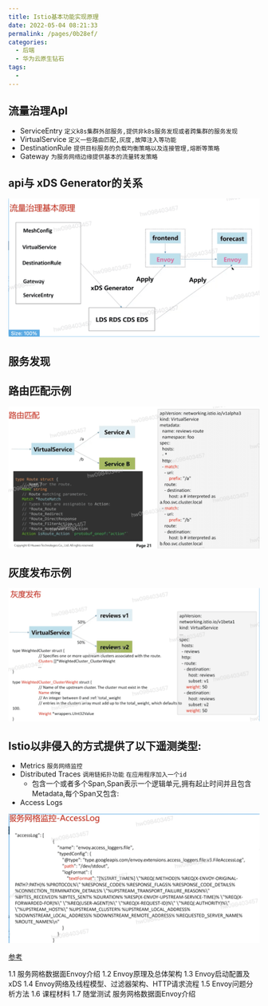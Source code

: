 ```yaml
---
title: Istio基本功能实现原理
date: 2022-05-04 08:21:33
permalink: /pages/0b28ef/
categories:
  - 后端
  - 华为云原生钻石
tags:
  - 
---
```


## 流量治理ApI
  - ServiceEntry `定义k8s集群外部服务,提供非k8s服务发现或者跨集群的服务发现`
  - VirtualService `定义一些路由匹配,灰度,故障注入等功能`
  - DestinationRule `提供目标服务的负载均衡策略以及连接管理,熔断等策略`
  - Gateway  `为服务网络边缘提供基本的流量转发策略`

## api与 xDS Generator的关系

<img src="./minilet/image-20220504082626824.png" alt="image-20220504082626824" style="zoom:50%;" />

## 服务发现

## 路由匹配示例

<img src="./minilet/image-20220504083623969.png" alt="image-20220504083623969" style="zoom:50%;" />

## 灰度发布示例



<img src="./minilet/image-20220504083704719.png" alt="image-20220504083704719" style="zoom:50%;" />

## Istio以非侵入的方式提供了以下遥测类型:
  - Metrics  `服务网络监控`
  - Distributed Traces `调用链拓扑功能` `在应用程序加入一个id`
    - 包含一个或者多个Span,Span表示一个逻辑单元,拥有起止时间并且包含Metadata,每个Span又包含:
  - Access Logs

<img src="./minilet/image-20220504083540987.png" alt="image-20220504083540987" style="zoom:50%;" />






[参考](https://education.huaweicloud.com/courses/course-v1:HuaweiX+CBUCNXI052+Self-paced/courseware/2196b207c84945a6b54e834897ee0828/5bf8b9f460e946c09bd1adb6b39f34eb/)




1.1 服务网格数据面Envoy介绍
1.2 Envoy原理及总体架构
1.3 Envoy启动配置及xDS
1.4 Envoy网络及线程模型、过滤器架构、HTTP请求流程
1.5 Envoy问题分析方法
1.6 课程材料
1.7 随堂测试
服务网格数据面Envoy介绍


